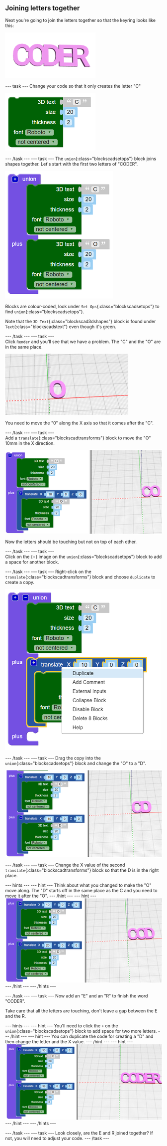 ## Joining letters together

Next you're going to join the letters together so that the keyring looks like this:

![screenshot](images/coder-letters-joined.png) 

--- task ---
Change your code so that it only creates the letter "C"

![screenshot](images/coder-c.png) 

--- /task ---
--- task ---
The `union`{:class="blockscadsetops"} block joins shapes together. Let's start with the first two letters of "CODER". 

![screenshot](images/coder-co.png) 
	
Blocks are colour-coded, look under `Set Ops`{:class="blockscadsetops"} to find `union`{:class="blockscadsetops"}. 
	
Note that the `3D Text`{:class="blockscad3dshapes"} block is found under `Text`{:class="blockscadstext"} even though it's green. 

--- /task ---
--- task ---	
Click `Render` and you'll see that we have a problem. The "C" and the "O" are in the same place. 

![screenshot](images/coder-same-place.png)
		
You need to move the "0" along the X axis so that it comes after the "C". 

--- /task ---
--- task ---	
Add a `translate`{:class="blockscadtransforms"} block to move the "O" 10mm in the X direction. 
	
![screenshot](images/coder-translate.png) 
	
Now the letters should be touching but not on top of each other. 

--- /task ---
--- task ---	
Click on the `[+]` image on the `union`{:class="blockscadsetops"} block to add a space for another block. 

--- /task ---
--- task ---
Right-click on the `translate`{:class="blockscadtransforms"} block and choose `duplicate` to create a copy. 

![screenshot](images/coder-duplicate.png) 
	
--- /task ---
--- task ---
Drag the copy into the `union`{:class="blockscadsetops"} block and change the "O" to a "D".
	
![screenshot](images/coder-d.png) 

--- /task ---
--- task ---
Change the X value of the second `translate`{:class="blockscadtransforms"} block so that the D is in the right place. 

--- hints ---
--- hint ---
Think about what you changed to make the "O" move along. The "D" starts off in the same place as the C and you need to move it after the "O". 
--- /hint ---
--- hint ---
	![screenshot](images/coder-d-hint.png) 
--- /hint ---
--- /hints ---

--- /task ---
--- task ---
Now add an "E" and an "R" to finish the word "CODER". 

Take care that all the letters are touching, don't leave a gap between the E and the R.

--- hints ---
--- hint ---
You'll need to click the `+` on the `union`{:class="blockscadsetops"} block to add space for two more letters. 
--- /hint ---
--- hint ---
You can duplicate the code for creating a "D" and then change the letter and the X value. 
--- /hint ---
--- hint ---
	![screenshot](images/coder-hint-er.png) 
--- /hint ---
--- /hints ---

--- /task ---
--- task ---
Look closely, are the E and R joined together? If not, you will need to adjust your code. 
--- /task ---


